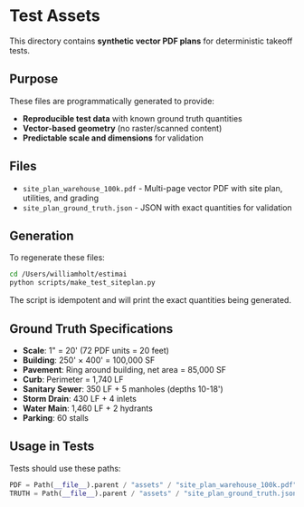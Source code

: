# Test Assets

This directory contains **synthetic vector PDF plans** for deterministic takeoff tests.

## Purpose

These files are programmatically generated to provide:
- **Reproducible test data** with known ground truth quantities
- **Vector-based geometry** (no raster/scanned content)
- **Predictable scale and dimensions** for validation

## Files

- `site_plan_warehouse_100k.pdf` - Multi-page vector PDF with site plan, utilities, and grading
- `site_plan_ground_truth.json` - JSON with exact quantities for validation

## Generation

To regenerate these files:

```bash
cd /Users/williamholt/estimai
python scripts/make_test_siteplan.py
```

The script is idempotent and will print the exact quantities being generated.

## Ground Truth Specifications

- **Scale**: 1" = 20' (72 PDF units = 20 feet)
- **Building**: 250' × 400' = 100,000 SF
- **Pavement**: Ring around building, net area = 85,000 SF
- **Curb**: Perimeter = 1,740 LF
- **Sanitary Sewer**: 350 LF + 5 manholes (depths 10-18')
- **Storm Drain**: 430 LF + 4 inlets
- **Water Main**: 1,460 LF + 2 hydrants
- **Parking**: 60 stalls

## Usage in Tests

Tests should use these paths:
```python
PDF = Path(__file__).parent / "assets" / "site_plan_warehouse_100k.pdf"
TRUTH = Path(__file__).parent / "assets" / "site_plan_ground_truth.json"
```

